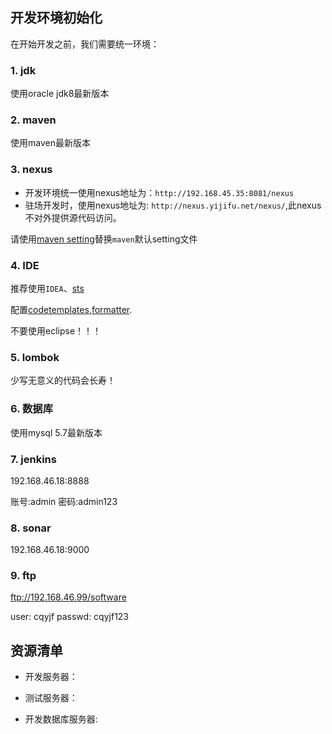 ## 开发环境初始化

在开始开发之前，我们需要统一环境：

### 1. jdk

使用oracle jdk8最新版本

### 2. maven

使用maven最新版本

### 3. nexus

* 开发环境统一使用nexus地址为：`http://192.168.45.35:8081/nexus`
* 驻场开发时，使用nexus地址为: `http://nexus.yijifu.net/nexus/`,此nexus不对外提供源代码访问。

请使用[maven setting](maven/settings.xml)替换`maven`默认setting文件

### 4. IDE

推荐使用`IDEA`、[sts](https://spring.io/tools/sts)

配置[codetemplates](ide/acooly-eclipse-codetemplates.xml),[formatter](ide/acooly-eclipse-formatter.xml).

不要使用eclipse！！！

### 5. lombok

少写无意义的代码会长寿！

### 6. 数据库

使用mysql 5.7最新版本

### 7. jenkins

192.168.46.18:8888

账号:admin 密码:admin123


### 8. sonar

192.168.46.18:9000

### 9. ftp

ftp://192.168.46.99/software

user: cqyjf
passwd: cqyjf123



## 资源清单

* 开发服务器：

		
		

* 测试服务器：


		
* 开发数据库服务器:


